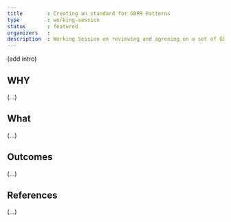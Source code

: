 ```yaml
---
title        : Creating an standard for GDPR Patterns
type         : working-session
status       : featured
organizers   : 
description  : Working Session on reviewing and agreeing on a set of GDPR patterns
---
```


(add intro)

## WHY

(...)

## What

(...)

## Outcomes

(...)

## References

(...)
